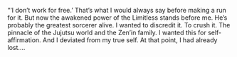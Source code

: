 “‘I don’t work for free.’ That’s what I would always
say before making a run for it.
But now the awakened power of the Limitless stands before me.
He’s probably the greatest sorcerer alive.
I wanted to discredit it.
To crush it.
The pinnacle of the Jujutsu world and the Zen’in family.
I wanted this for self-affirmation.
And I deviated from my true self.
At that point, I had already lost....